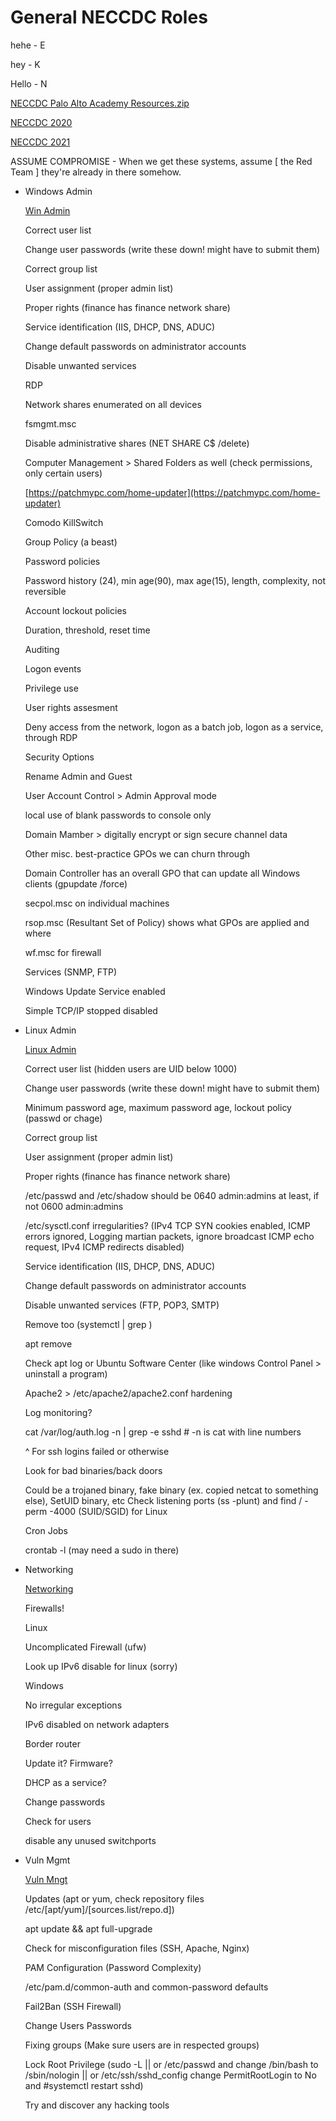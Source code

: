 # General NECCDC Roles

hehe - E

hey - K

Hello - N

[NECCDC Palo Alto Academy Resources.zip](General%20NECCDC%20Roles%20409e7fc6444f4139baf1478bec02966e/NECCDC_Palo_Alto_Academy_Resources.zip)

[NECCDC 2020](General%20NECCDC%20Roles%20409e7fc6444f4139baf1478bec02966e/NECCDC%202020%20f4747f03d4104349b56bc83daec52514.md)

[NECCDC 2021](General%20NECCDC%20Roles%20409e7fc6444f4139baf1478bec02966e/NECCDC%202021%2050ca292089ba4554beea9475d5737d31.md)

ASSUME COMPROMISE - When we get these systems, assume [ the Red Team ] they're already in there somehow.

- Windows Admin

    [Win Admin](General%20NECCDC%20Roles%20409e7fc6444f4139baf1478bec02966e/Win%20Admin%2062ec950deee441a3be88794ba1e0e6fd.md)

    Correct user list

    Change user passwords (write these down! might have to submit them)

    Correct group list

    User assignment (proper admin list)

    Proper rights (finance has finance network share)

    Service identification (IIS, DHCP, DNS, ADUC)

    Change default passwords on administrator accounts

    Disable unwanted services

    RDP 

    Network shares enumerated on all devices

    fsmgmt.msc

    Disable administrative shares (NET SHARE C$ /delete)

    Computer Management > Shared Folders as well (check permissions, only certain users)

    [https://patchmypc.com/home-updater](https://patchmypc.com/home-updater)

    Comodo KillSwitch

    Group Policy (a beast)

    Password policies

    Password history (24), min age(90), max age(15), length, complexity, not reversible 

    Account lockout policies

    Duration, threshold, reset time

    Auditing

    Logon events

    Privilege use

    User rights assesment

    Deny access from the network, logon as a batch job, logon as a service, through RDP

    Security Options

    Rename Admin and Guest

    User Account Control > Admin Approval mode

    local use of blank passwords to console only

    Domain Mamber > digitally encrypt or sign secure channel data

    Other misc. best-practice GPOs we can churn through

    Domain Controller has an overall GPO that can update all Windows clients (gpupdate /force) 

    secpol.msc on individual machines

    rsop.msc (Resultant Set of Policy) shows what GPOs are applied and where

    wf.msc for firewall

    Services (SNMP, FTP)

    Windows Update Service enabled

    Simple TCP/IP stopped disabled

- Linux Admin

    [Linux Admin](General%20NECCDC%20Roles%20409e7fc6444f4139baf1478bec02966e/Linux%20Admin%20b3a5f41136de415981eba8f0b77f044a.md)

    Correct user list (hidden users are UID below 1000) 

    Change user passwords (write these down! might have to submit them)

    Minimum password age, maximum password age, lockout policy (passwd or chage)

    Correct group list

    User assignment (proper admin list)

    Proper rights (finance has finance network share)

    /etc/passwd and /etc/shadow should be 0640 admin:admins at least, if not 0600 admin:admins

    /etc/sysctl.conf irregularities? (IPv4 TCP SYN cookies enabled, ICMP errors ignored, Logging martian packets, ignore broadcast ICMP echo request, IPv4 ICMP redirects disabled)

    Service identification (IIS, DHCP, DNS, ADUC)

    Change default passwords on administrator accounts

    Disable unwanted services (FTP, POP3, SMTP)

    Remove too (systemctl | grep <service name>)

    apt remove <package>

    Check apt log or Ubuntu Software Center (like windows Control Panel > uninstall a program)

    Apache2 > /etc/apache2/apache2.conf hardening

    Log monitoring?

    cat /var/log/auth.log -n | grep -e sshd  # -n is cat with line numbers

    ^ For ssh logins failed or otherwise

    Look for bad binaries/back doors

    Could be a trojaned binary, fake binary (ex. copied netcat to something else), SetUID binary, etc
    Check listening ports (ss -plunt) and find / -perm -4000 (SUID/SGID) for Linux

    Cron Jobs

    crontab -l (may need a sudo in there)

- Networking

    [Networking](General%20NECCDC%20Roles%20409e7fc6444f4139baf1478bec02966e/Networking%2016715b5ec5ea4286b2b1b3ad471d8589.md)

    Firewalls!

    Linux

    Uncomplicated Firewall (ufw)

    Look up IPv6 disable for linux (sorry)

    Windows 

    No irregular exceptions

    IPv6 disabled on network adapters

    Border router

    Update it? Firmware? 

    DHCP as a service?

    Change passwords

    Check for users

    disable any unused switchports 

- Vuln Mgmt

    [Vuln Mngt](General%20NECCDC%20Roles%20409e7fc6444f4139baf1478bec02966e/Vuln%20Mngt%204e88d765c1d3403d858c77a86633075c.md)

    Updates (apt or yum, check repository files /etc/[apt/yum]/[sources.list/repo.d])

    apt update && apt full-upgrade

    Check for misconfiguration files (SSH, Apache, Nginx)

    PAM Configuration (Password Complexity)

    /etc/pam.d/common-auth and common-password defaults

    Fail2Ban (SSH Firewall)

    Change Users Passwords

    Fixing groups (Make sure users are in respected groups)

    Lock Root Privilege (sudo -L || or /etc/passwd and change /bin/bash to /sbin/nologin || or /etc/ssh/sshd_config change PermitRootLogin to No and #systemctl restart sshd)

    Try and discover any hacking tools
